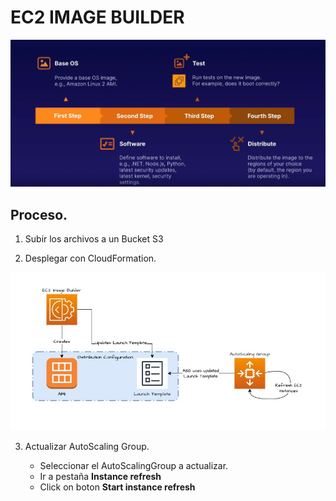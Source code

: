 # EC2 IMAGE BUILDER

![](./img/EC2ImageBuilder.jpg)

## Proceso.

1. Subir los archivos a un Bucket S3

2. Desplegar con CloudFormation.

![](./img/Diagram.jpeg)

3. Actualizar AutoScaling Group.

    - Seleccionar el AutoScalingGroup a actualizar.
    - Ir a pestaña **Instance refresh**
    - Click on boton **Start instance refresh**